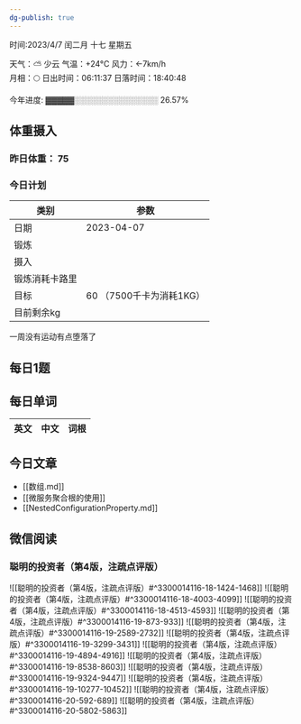 ```yaml
---
dg-publish: true
---
```



时间:2023/4/7 闰二月 十七 星期五

天气：⛅️  少云 气温：+24°C 风力：←7km/h  
月相：🌕 日出时间：06:11:37 日落时间：18:40:48

今年进度: ▓▓▓▓▓░░░░░░░░░░░░░░░ 26.57%

## 体重摄入

### 昨日体重： 75
### 今日计划
| 类别           | 参数                    |
| -------------- | ----------------------- |
| 日期           | 2023-04-07               |
| 锻炼           |               |
| 摄入           |  |
| 锻炼消耗卡路里 | |
| 目标           | 60      （7500千卡为消耗1KG）                |
| 目前剩余kg               |                          |

一周没有运动有点堕落了

## 每日1题


## 每日单词

| 英文       | 中文       |词根|
| ---------- | ---------- | ---|


## 今日文章

- [[数组.md]]
- [[微服务聚合根的使用]]
- [[NestedConfigurationProperty.md]]

## 微信阅读

<!-- start of weread -->

### 聪明的投资者（第4版，注疏点评版）
![[聪明的投资者（第4版，注疏点评版）#^3300014116-18-1424-1468]]
![[聪明的投资者（第4版，注疏点评版）#^3300014116-18-4003-4099]]
![[聪明的投资者（第4版，注疏点评版）#^3300014116-18-4513-4593]]
![[聪明的投资者（第4版，注疏点评版）#^3300014116-19-873-933]]
![[聪明的投资者（第4版，注疏点评版）#^3300014116-19-2589-2732]]
![[聪明的投资者（第4版，注疏点评版）#^3300014116-19-3299-3431]]
![[聪明的投资者（第4版，注疏点评版）#^3300014116-19-4894-4916]]
![[聪明的投资者（第4版，注疏点评版）#^3300014116-19-8538-8603]]
![[聪明的投资者（第4版，注疏点评版）#^3300014116-19-9324-9447]]
![[聪明的投资者（第4版，注疏点评版）#^3300014116-19-10277-10452]]
![[聪明的投资者（第4版，注疏点评版）#^3300014116-20-592-689]]
![[聪明的投资者（第4版，注疏点评版）#^3300014116-20-5802-5863]]

<!-- end of weread -->
